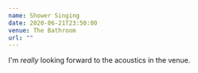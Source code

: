 ```yaml
---
name: Shower Singing
date: 2020-06-21T23:50:00
venue: The Bathroom
url: ""
---
```


I'm _really_ looking forward to the acoustics in the venue.